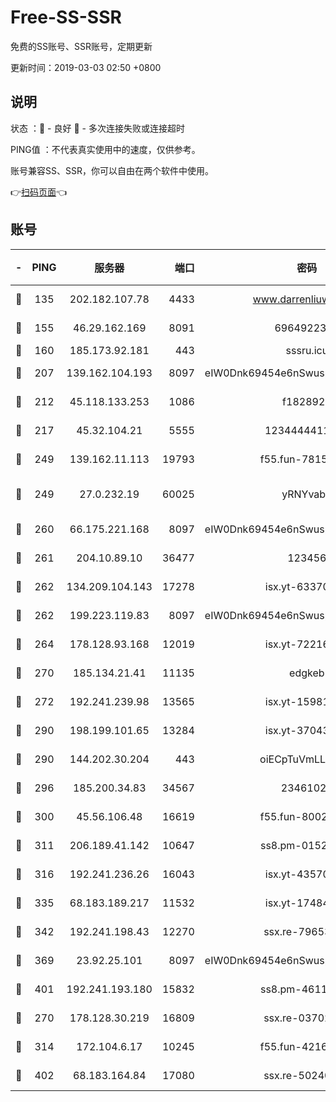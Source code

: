 # Free-SS-SSR

免费的SS账号、SSR账号，定期更新

更新时间：2019-03-03 02:50 +0800

## 说明

状态     ：🙂 - 良好 🙁 - 多次连接失败或连接超时

PING值   ：不代表真实使用中的速度，仅供参考。

账号兼容SS、SSR，你可以自由在两个软件中使用。

👉[扫码页面](https://liesauer.github.io/free-ss-ssr.github.io/)👈

## 账号

|-|PING|服务器|端口|密码|加密方式|区域|
|:----:|:----:|:-----:|-----:|:----:|:----:|:----:|
|🙂|135|202.182.107.78|4433|www.darrenliuwei.com|aes-256-cfb|JP|
|🙂|155|46.29.162.169|8091|6964922356|aes-256-cfb|RU|
|🙂|160|185.173.92.181|443|sssru.icu|rc4-md5|RU|
|🙂|207|139.162.104.193|8097|eIW0Dnk69454e6nSwuspv9DmS201tQ0D|aes-256-cfb|JP|
|🙂|212|45.118.133.253|1086|f1828920|aes-256-cfb|SG|
|🙂|217|45.32.104.21|5555|1234444411111|aes-256-cfb|SG|
|🙂|249|139.162.11.113|19793|f55.fun-78151290|aes-256-cfb|SG|
|🙂|249|27.0.232.19|60025|yRNYvabB|xchacha20-ietf-poly1305|HK|
|🙂|260|66.175.221.168|8097|eIW0Dnk69454e6nSwuspv9DmS201tQ0D|aes-256-cfb|US|
|🙂|261|204.10.89.10|36477|123456|aes-256-cfb|US|
|🙂|262|134.209.104.143|17278|isx.yt-63370045|aes-256-cfb|SG|
|🙂|262|199.223.119.83|8097|eIW0Dnk69454e6nSwuspv9DmS201tQ0D|aes-256-cfb|US|
|🙂|264|178.128.93.168|12019|isx.yt-72216757|aes-256-cfb|SG|
|🙂|270|185.134.21.41|11135|edgkeb|aes-256-cfb|GB|
|🙂|272|192.241.239.98|13565|isx.yt-15981055|aes-256-cfb|US|
|🙂|290|198.199.101.65|13284|isx.yt-37043083|aes-256-cfb|US|
|🙂|290|144.202.30.204|443|oiECpTuVmLLxk4Ts|aes-256-cfb|US|
|🙂|296|185.200.34.83|34567|23461023|aes-256-cfb|US|
|🙂|300|45.56.106.48|16619|f55.fun-80021142|aes-256-cfb|US|
|🙂|311|206.189.41.142|10647|ss8.pm-01527155|aes-256-cfb|SG|
|🙂|316|192.241.236.26|16043|isx.yt-43570413|aes-256-cfb|US|
|🙂|335|68.183.189.217|11532|isx.yt-17484658|aes-256-cfb|SG|
|🙂|342|192.241.198.43|12270|ssx.re-79653159|aes-256-cfb|US|
|🙂|369|23.92.25.101|8097|eIW0Dnk69454e6nSwuspv9DmS201tQ0D|aes-256-cfb|US|
|🙂|401|192.241.193.180|15832|ss8.pm-46115453|aes-256-cfb|US|
|🙂|270|178.128.30.219|16809|ssx.re-03702185|aes-256-cfb|SG|
|🙂|314|172.104.6.17|10245|f55.fun-42164913|aes-256-cfb|US|
|🙂|402|68.183.164.84|17080|ssx.re-50240519|aes-256-cfb|US|
